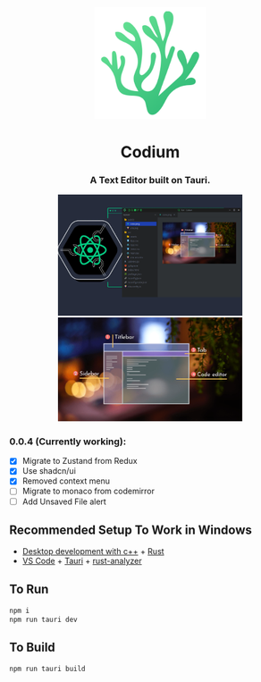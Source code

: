 <div id="vscodium-logo" align="center">
    <img src="./docs/logo.png" alt="Codium Logo" title="Codium" width="200"/>
    <h1>Codium</h1>
    <h3>A Text Editor built on Tauri.</h3>
</div>

<div id="vscodium-logo" align="center">
    <img src="./docs/codium.png" alt="Codium" width="330"/>
    <img src="./docs/core.png" alt="Code flow" width="330"/>
</div>

### 0.0.4 (Currently working):

- [x] Migrate to Zustand from Redux
- [x] Use shadcn/ui
- [x] Removed context menu
- [ ] Migrate to monaco from codemirror
- [ ] Add Unsaved File alert

## Recommended Setup To Work in Windows

- [Desktop development with c++](https://learn.microsoft.com/en-us/cpp/build/vscpp-step-0-installation?view=msvc-170) + [Rust](https://www.rust-lang.org/tools/install)
- [VS Code](https://code.visualstudio.com/) + [Tauri](https://marketplace.visualstudio.com/items?itemName=tauri-apps.tauri-vscode) + [rust-analyzer](https://marketplace.visualstudio.com/items?itemName=rust-lang.rust-analyzer)

## To Run

```properties
npm i
npm run tauri dev
```

## To Build

```properties
npm run tauri build
```
